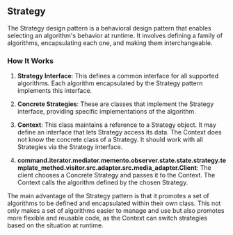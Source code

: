 ## Strategy

The Strategy design pattern is a behavioral design pattern that enables selecting an algorithm's behavior at runtime. It involves defining a family of algorithms, encapsulating each one, and making them interchangeable.


### How It Works

1. **Strategy Interface**: This defines a common interface for all supported algorithms. Each algorithm encapsulated by the Strategy pattern implements this interface.

2. **Concrete Strategies**: These are classes that implement the Strategy interface, providing specific implementations of the algorithm.

3. **Context**: This class maintains a reference to a Strategy object. It may define an interface that lets Strategy access its data. The Context does not know the concrete class of a Strategy. It should work with all Strategies via the Strategy interface.

4. **command.iterator.mediator.memento.observer.state.state.strategy.template_method.visitor.src.adapter.src.media_adapter.Client**: The client chooses a Concrete Strategy and passes it to the Context. The Context calls the algorithm defined by the chosen Strategy.

The main advantage of the Strategy pattern is that it promotes a set of algorithms to be defined and encapsulated within their own class. This not only makes a set of algorithms easier to manage and use but also promotes more flexible and reusable code, as the Context can switch strategies based on the situation at runtime.